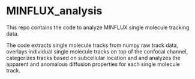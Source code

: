 # MINFLUX_analysis
This repo contains the code to analyze MINFLUX single molecule tracking data.

The code extracts single molecule tracks from numpy raw track data, overlays individual single molecule tracks on top of the confocal channel, categorizes tracks based on subcellular location and and analyzes the apparent and anomalous diffusion properties for each single molecule track.
